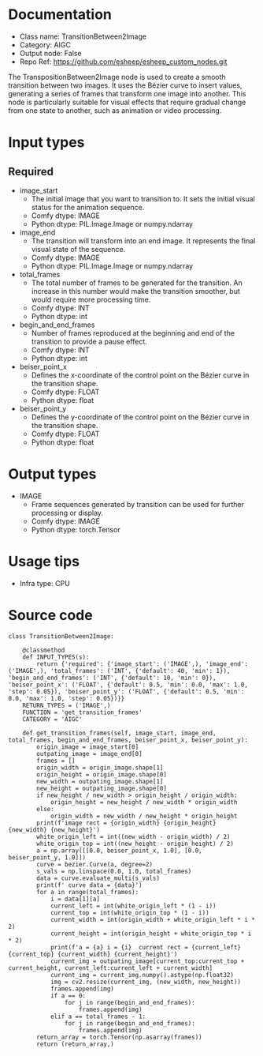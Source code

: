 # Documentation
- Class name: TransitionBetween2Image
- Category: AIGC
- Output node: False
- Repo Ref: https://github.com/esheep/esheep_custom_nodes.git

The TranspositionBetween2Image node is used to create a smooth transition between two images. It uses the Bézier curve to insert values, generating a series of frames that transform one image into another. This node is particularly suitable for visual effects that require gradual change from one state to another, such as animation or video processing.

# Input types
## Required
- image_start
    - The initial image that you want to transition to. It sets the initial visual status for the animation sequence.
    - Comfy dtype: IMAGE
    - Python dtype: PIL.Image.Image or numpy.ndarray
- image_end
    - The transition will transform into an end image. It represents the final visual state of the sequence.
    - Comfy dtype: IMAGE
    - Python dtype: PIL.Image.Image or numpy.ndarray
- total_frames
    - The total number of frames to be generated for the transition. An increase in this number would make the transition smoother, but would require more processing time.
    - Comfy dtype: INT
    - Python dtype: int
- begin_and_end_frames
    - Number of frames reproduced at the beginning and end of the transition to provide a pause effect.
    - Comfy dtype: INT
    - Python dtype: int
- beiser_point_x
    - Defines the x-coordinate of the control point on the Bézier curve in the transition shape.
    - Comfy dtype: FLOAT
    - Python dtype: float
- beiser_point_y
    - Defines the y-coordinate of the control point on the Bézier curve in the transition shape.
    - Comfy dtype: FLOAT
    - Python dtype: float

# Output types
- IMAGE
    - Frame sequences generated by transition can be used for further processing or display.
    - Comfy dtype: IMAGE
    - Python dtype: torch.Tensor

# Usage tips
- Infra type: CPU

# Source code
```
class TransitionBetween2Image:

    @classmethod
    def INPUT_TYPES(s):
        return {'required': {'image_start': ('IMAGE',), 'image_end': ('IMAGE',), 'total_frames': ('INT', {'default': 40, 'min': 1}), 'begin_and_end_frames': ('INT', {'default': 10, 'min': 0}), 'beiser_point_x': ('FLOAT', {'default': 0.5, 'min': 0.0, 'max': 1.0, 'step': 0.05}), 'beiser_point_y': ('FLOAT', {'default': 0.5, 'min': 0.0, 'max': 1.0, 'step': 0.05})}}
    RETURN_TYPES = ('IMAGE',)
    FUNCTION = 'get_transition_frames'
    CATEGORY = 'AIGC'

    def get_transition_frames(self, image_start, image_end, total_frames, begin_and_end_frames, beiser_point_x, beiser_point_y):
        origin_image = image_start[0]
        outpating_image = image_end[0]
        frames = []
        origin_width = origin_image.shape[1]
        origin_height = origin_image.shape[0]
        new_width = outpating_image.shape[1]
        new_height = outpating_image.shape[0]
        if new_height / new_width > origin_height / origin_width:
            origin_height = new_height / new_width * origin_width
        else:
            origin_width = new_width / new_height * origin_height
        print(f'image rect = {origin_width} {origin_height} {new_width} {new_height}')
        white_origin_left = int((new_width - origin_width) / 2)
        white_origin_top = int((new_height - origin_height) / 2)
        a = np.array([[0.0, beiser_point_x, 1.0], [0.0, beiser_point_y, 1.0]])
        curve = bezier.Curve(a, degree=2)
        s_vals = np.linspace(0.0, 1.0, total_frames)
        data = curve.evaluate_multi(s_vals)
        print(f' curve data = {data}')
        for a in range(total_frames):
            i = data[1][a]
            current_left = int(white_origin_left * (1 - i))
            current_top = int(white_origin_top * (1 - i))
            current_width = int(origin_width + white_origin_left * i * 2)
            current_height = int(origin_height + white_origin_top * i * 2)
            print(f'a = {a} i = {i}  current rect = {current_left} {current_top} {current_width} {current_height}')
            current_img = outpating_image[current_top:current_top + current_height, current_left:current_left + current_width]
            current_img = current_img.numpy().astype(np.float32)
            img = cv2.resize(current_img, (new_width, new_height))
            frames.append(img)
            if a == 0:
                for j in range(begin_and_end_frames):
                    frames.append(img)
            elif a == total_frames - 1:
                for j in range(begin_and_end_frames):
                    frames.append(img)
        return_array = torch.Tensor(np.asarray(frames))
        return (return_array,)
```